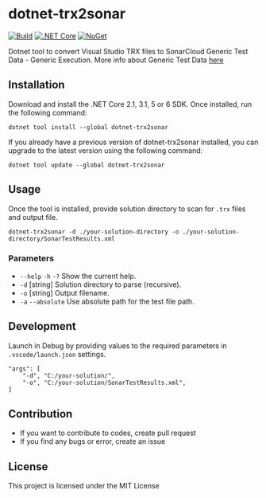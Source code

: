# dotnet-trx2sonar

[![Build](https://github.com/AlbertoMonteiro/dotnet-trx2sonar/actions/workflows/dotnet-core.yml/badge.svg)](https://github.com/AlbertoMonteiro/dotnet-trx2sonar/actions/workflows/dotnet-core.yml)
[![.NET Core](https://img.shields.io/badge/.NET%20Core-%3E%3D%202.1-512bd4)](https://dotnet.microsoft.com/download)
[![NuGet](https://img.shields.io/nuget/v/dotnet-trx2sonar.svg)](https://www.nuget.org/packages/dotnet-trx2sonar/)

Dotnet tool to convert Visual Studio TRX files to SonarCloud Generic Test Data - Generic Execution. 
More info about Generic Test Data [here](https://docs.sonarqube.org/latest/analysis/generic-test/)

## Installation 
Download and install the .NET Core 2.1, 3.1, 5 or 6 SDK. Once installed, run the following command:

```dotnet tool install --global dotnet-trx2sonar```

If you already have a previous version of dotnet-trx2sonar installed, you can upgrade to the latest version using the following command:

```dotnet tool update --global dotnet-trx2sonar```

## Usage
Once the tool is installed, provide solution directory to scan for `.trx` files and output file.

```dotnet-trx2sonar -d ./your-solution-directory -o ./your-solution-directory/SonarTestResults.xml```

### Parameters
- `--help` `-h` `-?` Show the current help.
- `-d` [string] Solution directory to parse (recursive).
- `-o` [string] Output filename.
- `-a` `--absolute` Use absolute path for the test file path.

## Development
Launch in Debug by providing values to the required parameters in `.vscode/launch.json` settings.
```
"args": [  
    "-d", "C:/your-solution/",
    "-o", "C:/your-solution/SonarTestResults.xml",
]
```

## Contribution
- If you want to contribute to codes, create pull request
- If you find any bugs or error, create an issue

## License
This project is licensed under the MIT License
